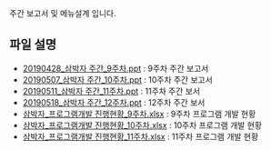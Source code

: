 주간 보고서 및 메뉴설계 입니다.

## 파일 설명
  - [20190428_삼박자 주간_9주차.ppt](https://github.com/Jinseop95/Capstone_Design/blob/master/Weekplan/20190428_%EC%82%BC%EB%B0%95%EC%9E%90%20%EC%A3%BC%EA%B0%84_9%EC%A3%BC%EC%B0%A8.ppt) : 9주차 주간 보고서
  - [20190507_삼박자 주간_10주차.ppt](https://github.com/Jinseop95/Capstone_Design/blob/master/Weekplan/20190507_%EC%82%BC%EB%B0%95%EC%9E%90%20%EC%A3%BC%EA%B0%84_10%EC%A3%BC%EC%B0%A8.ppt) : 10주차 주간 보고서
  - [20190511_삼박자 주간_11주차.ppt](https://github.com/Jinseop95/Capstone_Design/blob/master/Weekplan/20190511_%EC%82%BC%EB%B0%95%EC%9E%90%20%EC%A3%BC%EA%B0%84_11%EC%A3%BC%EC%B0%A8.ppt) : 11주차 주간 보서
  - [20190518_삼박자 주간_12주차.ppt](https://github.com/Jinseop95/Capstone_Design/blob/master/Weekplan/20190518_삼박자%20주간_12주차.ppt) : 12주차 주간 보서
  - [삼박자_프로그램개발 진행현황_9주차.xlsx](https://github.com/Jinseop95/Capstone_Design/blob/master/Weekplan/%EC%82%BC%EB%B0%95%EC%9E%90_%ED%94%84%EB%A1%9C%EA%B7%B8%EB%9E%A8%EA%B0%9C%EB%B0%9C%20%EC%A7%84%ED%96%89%ED%98%84%ED%99%A9_9%EC%A3%BC%EC%B0%A8.xlsx) : 9주차 프로그램 개발 현황
  - [삼박자_프로그램개발 진행현황_10주차.xlsx](https://github.com/Jinseop95/Capstone_Design/blob/master/Weekplan/%EC%82%BC%EB%B0%95%EC%9E%90_%ED%94%84%EB%A1%9C%EA%B7%B8%EB%9E%A8%EA%B0%9C%EB%B0%9C%20%EC%A7%84%ED%96%89%ED%98%84%ED%99%A9_10%EC%A3%BC%EC%B0%A8.xlsx) : 10주차 프로그램 개발 현황
  - [삼박자_프로그램개발 진행현황_11주차.xlsx](https://github.com/Jinseop95/Capstone_Design/blob/master/Weekplan/%EC%82%BC%EB%B0%95%EC%9E%90_%ED%94%84%EB%A1%9C%EA%B7%B8%EB%9E%A8%EA%B0%9C%EB%B0%9C%20%EC%A7%84%ED%96%89%ED%98%84%ED%99%A9_11%EC%A3%BC%EC%B0%A8.xlsx) : 11주차 프로그램 개발 현황
